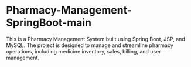 # Pharmacy-Management-SpringBoot-main
This is a Pharmacy Management System built using Spring Boot, JSP, and MySQL. The project is designed to manage and streamline pharmacy operations, including medicine inventory, sales, billing, and user management.
